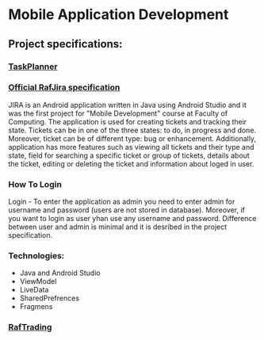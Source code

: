 # Mobile Application Development

## Project specifications:

### [TaskPlanner](0TaskPlanner/TaskPlanner_specification.pdf)
### [Official RafJira specification](RafJira/RafJirar_specification.pdf)
JIRA is an Android application written in Java using Android Studio and it was the first project for "Mobile Development" course at Faculty of Computing. The application is used for creating tickets and tracking their state. Tickets can be in one of the three states: to do, in progress and done. Moreover, ticket can be of different type: bug or enhancement. Additionally, application has more features such as viewing all tickets and their type and state, field for searching a specific ticket or group of tickets, details about the ticket, editing or deleting the ticket and information about loged in user.

### How To Login
Login - To enter the application as admin you need to enter admin for username and password (users are not stored in database). Moreover, if you want to login as user yhan use any username and password. Difference between user and admin is minimal and it is desribed in the project specification.

### Technologies:
<ul>

  <li>
   Java and Android Studio
  </li>
  <li>
   ViewModel
  </li>
  <li>
   LiveData
  </li>
  <li>
   SharedPrefrences
  </li>
  <li>
   Fragmens
  </li>

</ul>

### [RafTrading](RafTrading/RafTrading_specification.pdf)
